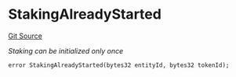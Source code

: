 # StakingAlreadyStarted
[Git Source](https://github.com/nayms/contracts-v3/blob/08976c385ed293c18988aa46a13c47179dbb0a28/src/shared/CustomErrors.sol)

*Staking can be initialized only once*


```solidity
error StakingAlreadyStarted(bytes32 entityId, bytes32 tokenId);
```

